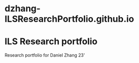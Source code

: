 # dzhang-ILSResearchPortfolio.github.io
# ILS Research portfolio
Research portfolio for Daniel Zhang 23'
